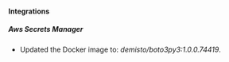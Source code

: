 #### Integrations
##### Aws Secrets Manager
- Updated the Docker image to: *demisto/boto3py3:1.0.0.74419*.
